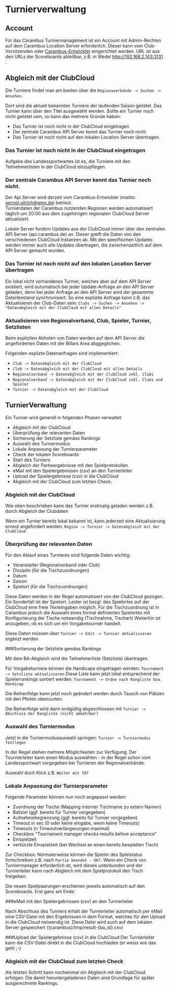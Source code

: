 # Turnierverwaltung

## Account
Für das Carambus Turniermanagement ist ein Account mit Admin-Rechten auf dem Carambus Location Server erforderlich.
Dieser kann vom Club-Vorsitzenden oder [Carambus-Entwickler](mailto:gernot.ullrich@gmx.de) eingerichtet werden.
URL ist aus den URLs der Scoreboards ableitbar, z.B. in Wedel http://192.168.2.143:3131 .

## Abgleich mit der ClubCloud

Die Turniere findet man am besten über die `Regionaverbände -> Suchen -> Ansehen`.

Dort sind die aktuell bekannten Turniere der laufenden Saison gelistet. Das Turnier kann über den Titel  ausgewählt werden.
Sollte ein Turnier noch nicht gelistet sein, so kann das mehrere Gründe haben:

* Das Turnier ist noch nicht in der ClubCloud eingetragen
* Der zentrale Carambus API Server kennt das Turnier noch nicht.
* Das Turnier ist noch nicht auf den lokalen Location Server übertragen.


### Das Turnier ist noch nicht in der ClubCloud eingetragen
Aufgabe des Landessportwartes ist es, die Turniere mit den Teilnehmerlisten in der ClubCloud einzupflegen.

### Der zentrale Carambus API Server kennt das Turnier noch nicht.
Der Api Server wird derzeit vom Carambus-Entwickler (mailto: gernot.ullrich@gmx.de) betreut.  
Turnierdaten der Carambus nutzenden Regionen werden automatisiert täglich um 20:00 aus dem zugehörigen regionalen ClubCloud Server aktualisiert.

Lokale Server fordern Updates aus der ClubCloud immer über den zentralen API Server (api.carambus.de) an.
Dieser greift die Daten von den verschiedenen ClubCloud Instanzen ab.  Mit den spezifischen Updates werden immer auch alle Updates übertragen, die zwischenzeitlich auf dem API Server gemacht wurden.

### Das Turnier ist noch nicht auf den lokalen Location Server übertragen

Ein lokal nicht vorhandenes Turnier, welches aber auf dem API Server existiert, wird automatisch bei jeder Update-Anfrage an den API Server geladen, denn bei jeder Anfrage an den API Server wird der gesammte Datenbestand synchronisiert.
So eine explizite Anfrage kann z.B. das Aktualisieren der Club-Daten sein:
`Clubs -> Suchen -> Ansehen -> "Datenabgleich mit der ClubCloud mit allen Details"`

### Aktualisieren von Regionalverband, Club, Spieler, Turnier, Setzlisten
Beim expliziten Abholen von Daten werden auf dem API Server die angeforderten Daten mit der Billars Area abggeglichen.

Folgenden explizte Datenanfragen sind implementiert:

* `Club -> Datenabgleich mit der ClubCloud`
* `Club -> Datenabgleich mit der ClubCloud mit allen Details`
* `Regionalverband -> Datenabgleich mit der ClubCloud inkl. Clubs`
* `Regionalverband -> Datenabgleich mit der ClubCloud inkl. Clubs und Spieler`
* `Turnier -> Datenabgleich mit der ClubCloud`

## TurnierVerwaltung
Ein Turnier wird generell in folgenden Phasen verwaltet:

* Abgleich mit der ClubCloud
* Überprüfung der relevanten Daten
* Sortierung der Setzliste gemäss Rankings
* Auswahl des Turniermodus
* Lokale Anpassung der Turnierparameter
* Check der lokalen Scoreboards
* Start des Turniers
* Abgleich der Partieergebnisse mit den Spielprotokollen
* eMail mit den Spielergebnissen (csv) an den Turnierleiter
* Upload der Spielergebnisse (csv) in die ClubCloud
* Abgleich mit der ClubCloud zum letzten Check.

### Abgleich mit der ClubCloud
Wie oben beschrieben kann das Turnier erstmalig geladen werden z.B. durch Abgleich der Clubdaten

Wenn ein Turnier bereits lokal bekannt ist, kann jederzeit eine Aktualisierung erneut angefordert werden:
`Region -> Turnier -> Datenabgleich mit der ClubCloud`

### Überprüfung der relevanten Daten

Für den Ablauf eines Turnieres sind folgende Daten wichtig:

* Veranstalter (Regionalverband oder Club)
* Disziplin (für die Tischzuordnungen)
* Datum
* Saison
* Spielort (für die Tischzuordnungen)

Diese Daten werden in der Regel automatisiert von der ClubCloud gezogen. Ein Sonderfall ist der Spielort.
Leider ist bezgl. des Spielortes auf der ClubCloud eine freie Texteingaben möglich.
Für die Tischzuordnung ist in Carambus jedoch die Auswahl eines formal definierten Spielortes mit Konfigurierung der Tische notwendig (Tischnahme, Tischart)
Weiterhin ist anzugeben, ob es sich um ein Vorgabetournier handelt.

Diese Daten müssen über
`Turnier -> Edit -> Turnier aktualisieren`
ergänzt werden

###Sortierung der Setzliste gemäss Rankings

Mit dem BA-Abgleich wird die Teilnehmerliste (Setzliste) übertragen.

Für Vorgabeturniere können die Handicaps eingetragen werden:
`Tournament -> Setzliste aktualisieren`
Diese Liste kann jetzt lokal entsprechend der Spielerrankings sortiert werden:
`Tournament -> Ordne nach Rangliste bzw. Handicap`

Die Reihenfolge kann jetzt noch geändert werden durch Tausch von Plätzen mit den Pfeilen oben/unten.

Die Reihenfolge wird dann endgültig abgeschlossen mit
`Turnier -> Abschluss der Rangliste (nicht umkehrbar)`

### Auswahl des Turniermodus
Jetzt in die Turniermodusauswahl springen:
`Turnier -> Turniermodus festlegen`

In der Regel stehen mehrere Möglichkeiten zur Verfügung.  Der Tournierleiter kann einen Modus auswählen - in der Regel schon vom Landessportwart vorgegeben bei Turnieren der Regionalverbände.

Auswahl duch Klick z.B. `Weiter mit T07`

### Lokale Anpassung der Turnierparameter

Folgende Parameter können nun noch angepasst werden:

* Zuordnung der Tische (Mapping interner Tischname zu extern Namen)
* Ballziel (ggf. bereits für Turnier vorgegeben)
* Aufnahmebegrenzung (ggf. bereits für Turnier vorgegeben)
* Timeout in sec (0 oder keine eingabe, wenn keine Timeouts)
* Timeouts (n Timeoutverlängerungen maximal)
* Checkbox "Tournament manager checks results before acceptance"
* Einspielzeit
* verkürzte Einspielzeit (bei Wechsel an einen bereits bespielten Tisch)


Zur Checkbox:  Normalerweise können die Spieler des Spielstatus fortschreiben z.B. nach `Partie beendet - OK?`.
Wenn ein Check von Turniermanager erforderlich ist, wird dieses unterbunden und der Turnierleiter kann nach Abgleich mit dem Spielprotokoll den Tisch freigeben.

Die neuen Spielpaarungen erscheinen jeweils automatisch auf den Scoreboards.
Erst ganz am Ende:

###eMail mit den Spielergebnissen (csv) an den Turnierleiter

Nach Abschluss des Turniers erhält der Turnierleiter automatisch per eMail eine CSV-Datei mit den Ergebnissen in dem Format, welches für den Upload in die ClubCloud notwendig ist.
Diese Datei wird auch auf dem lokalen Server gespeichert ({carambus}/tmp/result-{ba_id}.csv)

###Upload der Spielergebnisse (csv) in die ClubCloud
Der Turnierleiter kann die CSV-Datei direkt in die ClubCloud hochladen (er weiss wie das geht ;-)

### Abgleich mit der ClubCloud zum letzten Check
Als letzten Schritt kann nocheinmal ein Abgleich mit der ClubCloud erfolgen.
Die damit heruntergeladenen Daten sind Grundlage für später ausgerechnete Rankings.
